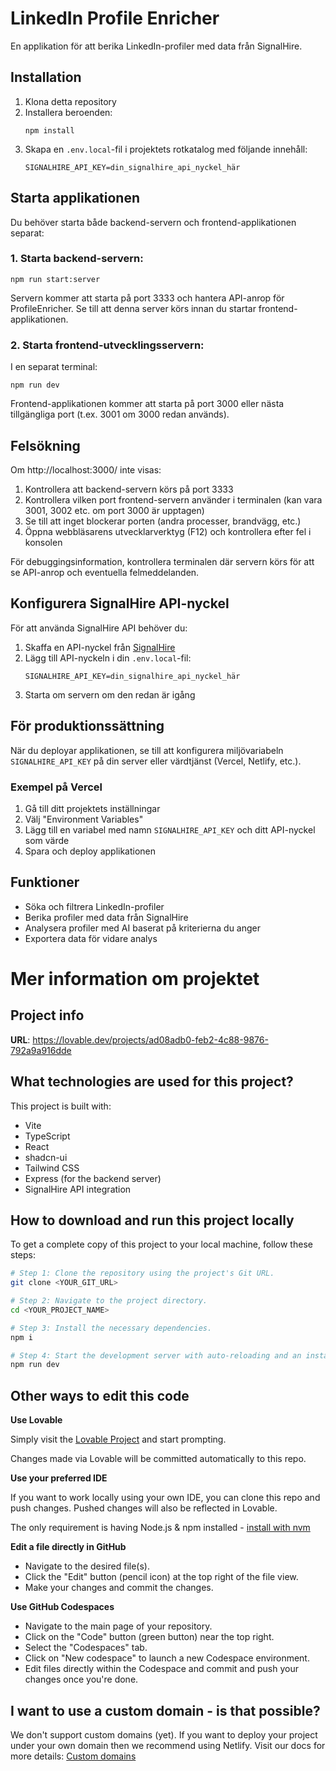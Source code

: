 # LinkedIn Profile Enricher

En applikation för att berika LinkedIn-profiler med data från SignalHire.

## Installation

1. Klona detta repository
2. Installera beroenden:
   ```
   npm install
   ```
3. Skapa en `.env.local`-fil i projektets rotkatalog med följande innehåll:
   ```
   SIGNALHIRE_API_KEY=din_signalhire_api_nyckel_här
   ```

## Starta applikationen

Du behöver starta både backend-servern och frontend-applikationen separat:

### 1. Starta backend-servern:

```
npm run start:server
```

Servern kommer att starta på port 3333 och hantera API-anrop för ProfileEnricher. Se till att denna server körs innan du startar frontend-applikationen.

### 2. Starta frontend-utvecklingsservern:

I en separat terminal:

```
npm run dev
```

Frontend-applikationen kommer att starta på port 3000 eller nästa tillgängliga port (t.ex. 3001 om 3000 redan används).

## Felsökning

Om http://localhost:3000/ inte visas:

1. Kontrollera att backend-servern körs på port 3333
2. Kontrollera vilken port frontend-servern använder i terminalen (kan vara 3001, 3002 etc. om port 3000 är upptagen)
3. Se till att inget blockerar porten (andra processer, brandvägg, etc.)
4. Öppna webbläsarens utvecklarverktyg (F12) och kontrollera efter fel i konsolen

För debuggingsinformation, kontrollera terminalen där servern körs för att se API-anrop och eventuella felmeddelanden.

## Konfigurera SignalHire API-nyckel

För att använda SignalHire API behöver du:

1. Skaffa en API-nyckel från [SignalHire](https://www.signalhire.com/)
2. Lägg till API-nyckeln i din `.env.local`-fil:
   ```
   SIGNALHIRE_API_KEY=din_signalhire_api_nyckel_här
   ```
3. Starta om servern om den redan är igång

## För produktionssättning

När du deployar applikationen, se till att konfigurera miljövariabeln `SIGNALHIRE_API_KEY` på din server eller värdtjänst (Vercel, Netlify, etc.).

### Exempel på Vercel

1. Gå till ditt projektets inställningar
2. Välj "Environment Variables"
3. Lägg till en variabel med namn `SIGNALHIRE_API_KEY` och ditt API-nyckel som värde
4. Spara och deploy applikationen

## Funktioner

- Söka och filtrera LinkedIn-profiler
- Berika profiler med data från SignalHire
- Analysera profiler med AI baserat på kriterierna du anger
- Exportera data för vidare analys

# Mer information om projektet

## Project info

**URL**: https://lovable.dev/projects/ad08adb0-feb2-4c88-9876-792a9a916dde

## What technologies are used for this project?

This project is built with:

- Vite
- TypeScript
- React
- shadcn-ui
- Tailwind CSS
- Express (for the backend server)
- SignalHire API integration

## How to download and run this project locally

To get a complete copy of this project to your local machine, follow these steps:

```sh
# Step 1: Clone the repository using the project's Git URL.
git clone <YOUR_GIT_URL>

# Step 2: Navigate to the project directory.
cd <YOUR_PROJECT_NAME>

# Step 3: Install the necessary dependencies.
npm i

# Step 4: Start the development server with auto-reloading and an instant preview.
npm run dev
```

## Other ways to edit this code

**Use Lovable**

Simply visit the [Lovable Project](https://lovable.dev/projects/ad08adb0-feb2-4c88-9876-792a9a916dde) and start prompting.

Changes made via Lovable will be committed automatically to this repo.

**Use your preferred IDE**

If you want to work locally using your own IDE, you can clone this repo and push changes. Pushed changes will also be reflected in Lovable.

The only requirement is having Node.js & npm installed - [install with nvm](https://github.com/nvm-sh/nvm#installing-and-updating)

**Edit a file directly in GitHub**

- Navigate to the desired file(s).
- Click the "Edit" button (pencil icon) at the top right of the file view.
- Make your changes and commit the changes.

**Use GitHub Codespaces**

- Navigate to the main page of your repository.
- Click on the "Code" button (green button) near the top right.
- Select the "Codespaces" tab.
- Click on "New codespace" to launch a new Codespace environment.
- Edit files directly within the Codespace and commit and push your changes once you're done.

## I want to use a custom domain - is that possible?

We don't support custom domains (yet). If you want to deploy your project under your own domain then we recommend using Netlify. Visit our docs for more details: [Custom domains](https://docs.lovable.dev/tips-tricks/custom-domain/)

